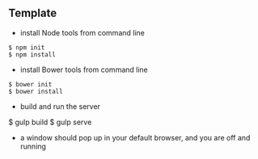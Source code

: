 ## Template

* install Node tools from command line
```
$ npm init
$ npm install
```
* install Bower tools from command line
```
$ bower init
$ bower install
```
* build and run the server

$ gulp build
$ gulp serve

* a window should pop up in your default browser, and you are off and running
